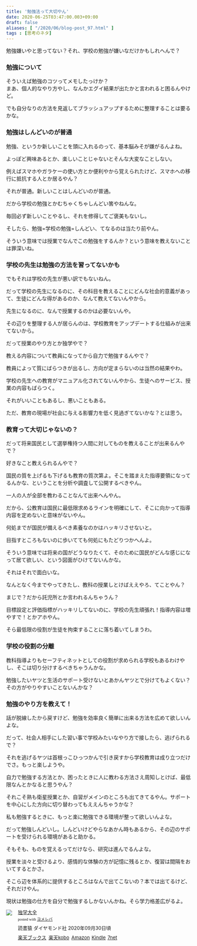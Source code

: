 ```yaml
---
title: '勉強法って大切やん'
date: 2020-06-25T03:47:00.003+09:00
draft: false
aliases: [ "/2020/06/blog-post_97.html" ]
tags : [思考のネタ]
---
```


勉強嫌いやと思ってない？それ、学校の勉強が嫌いなだけかもしれへんで？

### 勉強について

そういえば勉強のコツってメモしたっけか？  
まあ、個人的なやり方やし、なんかエグイ結果が出たかと言われると困るんやけど。

でも自分なりの方法を見返してブラッシュアップするために整理することは要るかな。  

### 勉強はしんどいのが普通

勉強、というか新しいことを頭に入れるのって、基本脳みそが嫌がるんよね。

よっぽど興味あるとか、楽しいことじゃないとそんな大変なことしない。

例えばスマホやガラケーの使い方とか便利やから覚えられたけど、スマホへの移行に抵抗する人とか居るやん？

それが普通。新しいことはしんどいのが普通。  

だから学校の勉強とかむちゃくちゃしんどい筈やねんな。

毎回必ず新しいことやるし、それを修得してご褒美もないし。

そしたら、勉強=学校の勉強=しんどい、てなるのは当たり前やん。

そういう意味では授業でなんでこの勉強をするんか？という意味を教えないことは罪深いね。  

### 学校の先生は勉強の方法を習ってないかも

でもそれは学校の先生が悪い訳でもないねん。

だって学校の先生になるのに、その科目を教えることにどんな社会的意義があって、生徒にどんな得があるのか、なんて教えてないんやから。

先生になるのに、なんで授業するのかは必要ないんや。  

その辺りを整理する人が居らんのは、学校教育をアップデートする仕組みが出来てないから。

だって授業のやり方とか独学やで？

教える内容について教員になってから自力で勉強するんやで？

教員によって質にばらつきが出るし、方向が定まらないのは当然の結果やわ。  

学校の先生への教育がマニュアル化されてないんやから、生徒へのサービス、授業の内容もばらつく。

それがいいこともあるし、悪いこともある。

ただ、教育の現場が社会に与える影響力を低く見過ぎてないかな？とは思う。  

### 教育って大切じゃないの？

  
だって将来国民として選挙権持つ人間に対してものを教えることが出来るんやで？

好きなこと教えられるんやで？

国民の質を上げるも下げるも教育の質次第よ。そこを踏まえた指導要領になってるんかな、ということを分析や調査して公開するべきやん。  

一人の人が全部を教わることなんて出来へんやん。

だから、公教育は国民に最低限求めるラインを明確にして、そこに向かって指導内容を定めないと意味がないやん。

何処までが国民が備えるべき素養なのかはハッキリさせないと。

目指すところもないのに歩いてても何処にもたどりつかへんよ。  

そういう意味では将来の国がどうなりたくて、そのために国民がどんな感じになって居て欲しい、という図面がひけてないんかな。

それはそれで面白いな。

なんとなく今までやってきたし、教科の授業しとけばええやろ、てことやん？

まじで？だから託児所とか言われるんちゃうん？  

目標設定と評価指標がハッキリしてないのに、学校の先生頑張れ！指導内容は増やすで！とかアホやん。

そら最低限の役割が生徒を拘束することに落ち着いてしまうわ。  

### 学校の役割の分離

教科指導よりもセーフティネットとしての役割が求められる学校もあるわけやし、そこは切り分けするべきちゃうんかな。

勉強したいヤツと生活のサポート受けないとあかんヤツとで分けてもよくない？その方がやりやすいことないんかな？  

### 勉強のやり方を教えて！

話が脱線したから戻すけど、勉強を効率良く簡単に出来る方法を広めて欲しいんよな。

だって、社会人相手にした習い事で学校みたいなやり方で接したら、逃げられるで？

それを逃げるヤツは首根っこひっつかんで引き戻すから学校教育は成り立つだけでさ。もっと楽しようや。  

自力で勉強する方法とか、困ったときに人に教わる方法さえ周知しとけば、最低限なんとかなると思うやん？

それこそ熟も衛星授業とか、自習がメインのところも出てきてるやん。サポートを中心にした方向に切り替わってもええんちゃうかな？  

私も勉強するときに、もっと楽に勉強できる環境が整って欲しいんよな。

だって勉強しんどいし。しんどいけどやらなあかん時もあるから、その辺のサポートを受けられる環境があると助かる。  

そもそも、ものを覚えるってだけなら、研究は進んでるんよな。

授業を淡々と受けるより、感情的な体験の方が記憶に残るとか、復習は間隔をおいてするとかさ。

そこら辺を体系的に提供するところはなんで出てこないの？本では出てるけど、それだけやん。  

現状は勉強の仕方を自分で勉強するしかないんかね。そら学力格差広がるよ。

<div class="booklink-box" style="text-align:left;padding-bottom:20px;font-size:small;zoom: 1;overflow: hidden;"><div class="booklink-image" style="float:left;margin:0 15px 10px 0;"><a href="//af.moshimo.com/af/c/click?a_id=2220301&p_id=56&pc_id=56&pl_id=637&s_v=b5Rz2P0601xu&url=http%3A%2F%2Fbooks.rakuten.co.jp%2Frb%2F16399022%2F" target="_blank" ><img src="https://thumbnail.image.rakuten.co.jp/@0_mall/book/cabinet/8536/9784478108536.jpg?_ex=64x64" style="border: none;" /></a><img src="//i.moshimo.com/af/i/impression?a_id=2220301&p_id=56&pc_id=56&pl_id=637" width="1" height="1" style="border:none;"></div><div class="booklink-info" style="line-height:120%;zoom: 1;overflow: hidden;"><div class="booklink-name" style="margin-bottom:10px;line-height:120%"><a href="//af.moshimo.com/af/c/click?a_id=2220301&p_id=56&pc_id=56&pl_id=637&s_v=b5Rz2P0601xu&url=http%3A%2F%2Fbooks.rakuten.co.jp%2Frb%2F16399022%2F" target="_blank" >独学大全</a><img src="//i.moshimo.com/af/i/impression?a_id=2220301&p_id=56&pc_id=56&pl_id=637" width="1" height="1" style="border:none;"><div class="booklink-powered-date" style="font-size:8pt;margin-top:5px;font-family:verdana;line-height:120%">posted with <a href="https://yomereba.com" rel="nofollow" target="_blank">ヨメレバ</a></div></div><div class="booklink-detail" style="margin-bottom:5px;">読書猿 ダイヤモンド社 2020年09月30日頃    </div><div class="booklink-link2" style="margin-top:10px;"><div class="shoplinkrakuten" style="display:inline;margin-right:5px"><a href="//af.moshimo.com/af/c/click?a_id=2220301&p_id=56&pc_id=56&pl_id=637&s_v=b5Rz2P0601xu&url=http%3A%2F%2Fbooks.rakuten.co.jp%2Frb%2F16399022%2F" target="_blank" >楽天ブックス</a><img src="//i.moshimo.com/af/i/impression?a_id=2220301&p_id=56&pc_id=56&pl_id=637" width="1" height="1" style="border:none;"></div><div class="shoplinkrakukobo" style="display:inline;margin-right:5px"><a href="//af.moshimo.com/af/c/click?a_id=2220301&p_id=56&pc_id=56&pl_id=637&s_v=b5Rz2P0601xu&url=https%3A%2F%2Fbooks.rakuten.co.jp%2Frk%2F3f4a07a4a2093e2a80a7c4be54a7285b%2F" target="_blank" >楽天kobo</a><img src="//i.moshimo.com/af/i/impression?a_id=2220301&p_id=56&pc_id=56&pl_id=637" width="1" height="1" style="border:none;"></div><div class="shoplinkamazon" style="display:inline;margin-right:5px"><a href="//af.moshimo.com/af/c/click?a_id=2220302&p_id=170&pc_id=185&pl_id=4062&s_v=b5Rz2P0601xu&url=https%3A%2F%2Fwww.amazon.co.jp%2Fexec%2Fobidos%2FASIN%2F4478108536" target="_blank" >Amazon</a></div><div class="shoplinkkindle" style="display:inline;margin-right:5px"><a href="//af.moshimo.com/af/c/click?a_id=2220302&p_id=170&pc_id=185&pl_id=4062&s_v=b5Rz2P0601xu&url=https%3A%2F%2Fwww.amazon.co.jp%2Fgp%2Fsearch%3Fkeywords%3D%25E7%258B%25AC%25E5%25AD%25A6%25E5%25A4%25A7%25E5%2585%25A8%26__mk_ja_JP%3D%2583J%2583%255E%2583J%2583i%26url%3Dnode%253D2275256051" target="_blank" >Kindle</a></div><div class="shoplinkseven" style="display:inline;margin-right:5px"><a href="//af.moshimo.com/af/c/click?a_id=2317554&p_id=932&pc_id=1188&pl_id=12456&s_v=b5Rz2P0601xu&url=http%3A%2F%2F7net.omni7.jp%2Fsearch%2F%3FsearchKeywordFlg%3D1%26keyword%3D9784478108536" target="_blank" >7net<img src="//i.moshimo.com/af/i/impression?a_id=2317554&p_id=932&pc_id=1188&pl_id=12456" width="1" height="1" style="border:none;"></a></div>            	  	  	  	  	</div></div><div class="booklink-footer" style="clear: left"></div></div>